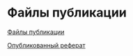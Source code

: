 # Файлы публикации

[Файлы публикации](https://github.com/Wabrsh/my-report-www)

[Опубликованный реферат](report/Report.md)
